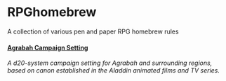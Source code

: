 # RPGhomebrew
A collection of various pen and paper RPG homebrew rules

#### [Agrabah Campaign Setting](http://bklaughton.com/RPGhomebrew/AgrabahCampaignSetting)
_A d20-system campaign setting for Agrabah and surrounding regions, based on canon established in the Aladdin animated films and TV series._
